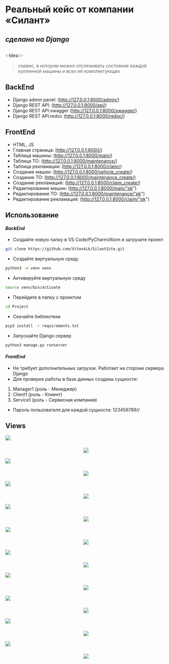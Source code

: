 # Реальный кейс от компании «Силант»

## _сделано на Django_

##
✨Idea:✨
> сервис, в котором можно отслеживать состояние каждой купленной машины и всех её комплектующих

## BackEnd

- Django admin panel: (http://127.0.0.1:8000/admin/) 
- Django REST API: (http://127.0.0.1:8000/api/)
- Django REST API:swagger (http://127.0.0.1:8000/swagger/)
- Django REST API:redoc (http://127.0.0.1:8000/redoc/)

## FrontEnd

- HTML, JS
- Главная страница: (http://127.0.0.1:8000/)
- Таблица машины: (http://127.0.0.1:8000/main/)
- Таблица ТО: (http://127.0.0.1:8000/maintenance/)
- Таблица рекламации: (http://127.0.0.1:8000/claim/)
- Создание машин: (http://127.0.0.1:8000/vehicle_create/)
- Создание ТО: (http://127.0.0.1:8000/maintenance_create/)
- Создание рекламаций: (http://127.0.0.1:8000/claim_create/)
- Редактирование машин: (http://127.0.0.1:8000/main/"pk")
- Редактирование ТО: (http://127.0.0.1:8000/maintenance/"pk")
- Редактирование рекламаций: (http://127.0.0.1:8000/claim/"pk")


## Использование
#### _BackEnd_

- Создайте новую папку в VS Code/PyCharm/Atom и загрузите проект

```sh
git clone https://github.com/Viton4ik/SilantSite.git

```
- Создайте виртуальную среду

```sh
python3 -m venv venv
```
- Активируйте виртуальную среду

```sh
source venv/bin/activate
```
- Перейдите в папку с проектом
```sh
cd Project
```
- Скачайте библиотеки

```sh
pip3 install -r requirements.txt
```
- Запускайте Django сервер

```sh
python3 manage.py runserver
```
#### _FrontEnd_

- Не требует дополнительных загрузок. Работает на стороне сервера Django
- Для проверке работы в базе данных созданы сущности: 
1. Manager1 (роль - Менеджер)
2. Client1 (роль - Клиент)
3. Service1 (роль - Сервисная компания)
- Пароль пользователя для каждой сущности: 123456789//


## Views

<img src="https://img.shields.io/static/v1?label=1&message=localhost&color=9cf"/>
<h3 align="center"><img src="https://github.com/Viton4ik/SilantSite/blob/master/pic/127.0.0.1%3A8000.png"/></h3> 

<img src="https://img.shields.io/static/v1?label=2&message=main&color=9cf"/>
<h3 align="center"><img src="https://github.com/Viton4ik/SilantSite/blob/master/pic/main.png"/></h3> 

<img src="https://img.shields.io/static/v1?label=3&message=maintenance&color=9cf"/>
<h3 align="center"><img src="https://github.com/Viton4ik/SilantSite/blob/master/pic/maintenance.png"/></h3> 

<img src="https://img.shields.io/static/v1?label=4&message=claim&color=9cf"/>
<h3 align="center"><img src="https://github.com/Viton4ik/SilantSite/blob/master/pic/claim.png"/></h3> 

<img src="https://img.shields.io/static/v1?label=5&message=edit_create&color=9cf"/>
<h3 align="center"><img src="https://github.com/Viton4ik/SilantSite/blob/master/pic/edit_create.png"/></h3> 

<img src="https://img.shields.io/static/v1?label=6&message=filters&color=9cf"/>
<h3 align="center"><img src="https://github.com/Viton4ik/SilantSite/blob/master/pic/filters.png"/></h3> 

<img src="https://img.shields.io/static/v1?label=7&message=dict&color=9cf"/>
<h3 align="center"><img src="https://github.com/Viton4ik/SilantSite/blob/master/pic/dict.png"/></h3>

<img src="https://img.shields.io/static/v1?label=8&message=api&color=9cf"/>
<h3 align="center"><img src="https://github.com/Viton4ik/SilantSite/blob/master/pic/api.png"/></h3>

<img src="https://img.shields.io/static/v1?label=9&message=redoc&color=9cf"/>
<h3 align="center"><img src="https://github.com/Viton4ik/SilantSite/blob/master/pic/redoc.png"/></h3>

<img src="https://img.shields.io/static/v1?label=10&message=swagger&color=9cf"/>
<h3 align="center"><img src="https://github.com/Viton4ik/SilantSite/blob/master/pic/swagger.png"/></h3>